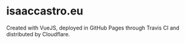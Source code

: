 # isaaccastro.eu

Created with VueJS, deployed in GitHub Pages through Travis CI and distributed by Cloudflare.